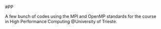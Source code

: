 #PP

A few bunch of codes using the MPI and OpenMP standards for the course in High Performance Computing @University of Trieste.


